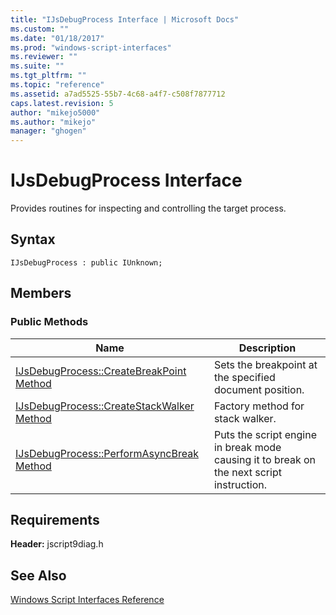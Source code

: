 ```yaml
---
title: "IJsDebugProcess Interface | Microsoft Docs"
ms.custom: ""
ms.date: "01/18/2017"
ms.prod: "windows-script-interfaces"
ms.reviewer: ""
ms.suite: ""
ms.tgt_pltfrm: ""
ms.topic: "reference"
ms.assetid: a7ad5525-55b7-4c68-a4f7-c508f7877712
caps.latest.revision: 5
author: "mikejo5000"
ms.author: "mikejo"
manager: "ghogen"
---
```

# IJsDebugProcess Interface
Provides routines for inspecting and controlling the target process.  
  
## Syntax  
  
```  
IJsDebugProcess : public IUnknown;  
```  
  
## Members  
  
### Public Methods  
  
|Name|Description|  
|----------|-----------------|  
|[IJsDebugProcess::CreateBreakPoint Method](../../winscript/reference/ijsdebugprocess-createbreakpoint-method.md)|Sets the breakpoint at the specified document position.|  
|[IJsDebugProcess::CreateStackWalker Method](../../winscript/reference/ijsdebugprocess-createstackwalker-method.md)|Factory method for stack walker.|  
|[IJsDebugProcess::PerformAsyncBreak Method](../../winscript/reference/ijsdebugprocess-performasyncbreak-method.md)|Puts the script engine in break mode causing it to break on the next script instruction.|  
  
## Requirements  
 **Header:** jscript9diag.h  
  
## See Also  
 [Windows Script Interfaces Reference](../../winscript/reference/windows-script-interfaces-reference.md)